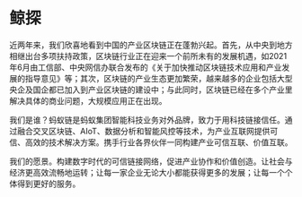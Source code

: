 # 鲸探

近两年来，我们欣喜地看到中国的产业区块链正在蓬勃兴起。首先，从中央到地方相继出台多项扶持政策，区块链行业正在迎来一个前所未有的发展机遇，如2021年6月由工信部、中央网信办联合发布的《关于加快推动区块链技术应用和产业发展的指导意见》等；其次，区块链的产业生态更加繁荣，越来越多的企业包括大型央企及国企都已加入到产业区块链的建设中；与此同时，区块链已经在多个产业里解决具体的商业问题，大规模应用正在出现。

我们是谁？蚂蚁链是蚂蚁集团智能科技业务对外品牌，致力于用科技链接信任。通过融合交叉区块链、AIoT、数据分析和智能风控等技术，为产业互联网提供可信、高效的技术解决方案。携手行业各界伙伴一同构建产业可信互联、价值互联。

我们的愿景。构建数字时代的可信链接网络，促进产业协作和价值创造。让社会与经济更高效流畅地运转；让每一家企业无论大小都能获得更多的发展；让每一个个体得到更好的服务。
